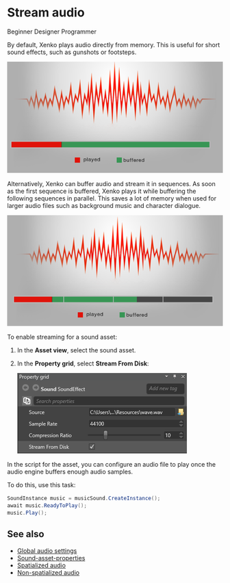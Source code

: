# Stream audio

<span class="label label-doc-level">Beginner</span>
<span class="label label-doc-audience">Designer</span>
<span class="label label-doc-audience">Programmer</span>

By default, Xenko plays audio directly from memory. This is useful for short sound effects, such as gunshots or footsteps.

![Non-streamed audio](media/audio-index-non-streamed-audio.png)

Alternatively, Xenko can buffer audio and stream it in sequences. As soon as the first sequence is buffered, Xenko plays it while buffering the following sequences in parallel. This saves a lot of memory when used for larger audio files such as background music and character dialogue.

![Streamed audio](media/audio-index-streamed-audio.png)

To enable streaming for a sound asset:

1. In the **Asset view**, select the sound asset.

2. In the **Property grid**, select **Stream From Disk**:

    ![Sound asset properties](media/audio-asset-properties-property-grid.png)

In the script for the asset, you can configure an audio file to play once the audio engine buffers enough audio samples.

To do this, use this task:

```cs
SoundInstance music = musicSound.CreateInstance();
await music.ReadyToPlay();
music.Play();
```

## See also
* [Global audio settings](global-audio-settings.md)
* [Sound-asset-properties](sound-asset-properties.md)
* [Spatialized audio](spatialized-audio.md)
* [Non-spatialized audio](non-spatialized-audio.md)